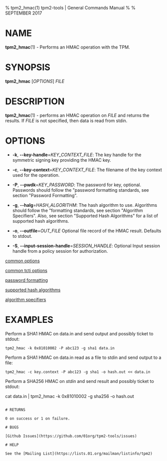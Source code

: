 % tpm2_hmac(1) tpm2-tools | General Commands Manual
%
% SEPTEMBER 2017

# NAME

**tpm2_hmac**(1) - Performs an HMAC operation with the TPM.

# SYNOPSIS

**tpm2_hmac** [*OPTIONS*] _FILE_

# DESCRIPTION

**tpm2_hmac**(1) - performs an HMAC operation on _FILE_ and returns the results. If
_FILE_ is not specified, then data is read from stdin.

# OPTIONS

 * **-k**, **--key-handle**=_KEY\_CONTEXT\_FILE_:
    The key handle for the symmetric signing key providing the HMAC key.

  * **-c**, **--key-context**=_KEY\_CONTEXT\_FILE_:
    The filename of the key context used for the operation.

  * **-P**, **--pwdk**=_KEY\_PASSWORD_:
    The password for key, optional. Passwords should follow the
    "password formatting standards, see section "Password Formatting".

  * **-g**, **--halg**=_HASH\_ALGORITHM_:
    The hash algorithm to use.
    Algorithms should follow the "formatting standards, see section
    "Algorithm Specifiers".
    Also, see section "Supported Hash Algorithms" for a list of supported hash
    algorithms.

  * **-o**, **--outfile**=_OUT\_FILE_
    Optional file record of the HMAC result. Defaults to stdout.

  * **-S**, **--input-session-handle**=_SESSION\_HANDLE_:
    Optional Input session handle from a policy session for authorization.

[common options](common/options.md)

[common tcti options](common/tcti.md)

[password formatting](common/password.md)

[supported hash algorithms](common/hash.md)

[algorithm specifiers](common/alg.md)

# EXAMPLES

Perform a SHA1 HMAC on data.in and send output and possibly ticket to stdout:

```
tpm2_hmac -k 0x81010002 -P abc123 -g sha1 data.in
```

Perform a SHA1 HMAC on data.in read as a file to stdin and send output to a file:
```
tpm2_hmac -c key.context -P abc123 -g sha1 -o hash.out << data.in
```
Perform a SHA256 HMAC on _stdin_ and send result and possibly ticket to stdout:

cat data.in | tpm2_hmac -k 0x81010002 -g sha256 -o hash.out
```

# RETURNS

0 on success or 1 on failure.

# BUGS

[Github Issues](https://github.com/01org/tpm2-tools/issues)

# HELP

See the [Mailing List](https://lists.01.org/mailman/listinfo/tpm2)